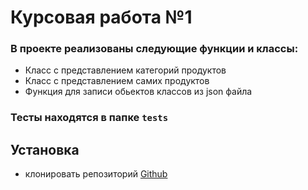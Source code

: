 # Курсовая работа №1

### В проекте реализованы следующие функции и классы:
* Класс с представлением категорий продуктов
* Класс с представлением самих продуктов
* Функция для записи обьектов классов из json файла

### Тесты находятся в папке `tests`

## Установка
+ клонировать репозиторий [Github](https://github.com/Ascon29/course_work_2-classes-)
